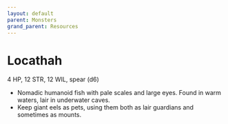 ```yaml
---
layout: default
parent: Monsters
grand_parent: Resources
---
```


# Locathah

4 HP, 12 STR, 12 WIL, spear (d6)

- Nomadic humanoid fish with pale scales and large eyes. Found in warm waters, lair in underwater caves.
- Keep giant eels as pets, using them both as lair guardians and sometimes as mounts.


